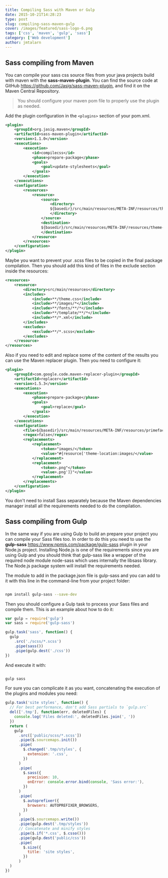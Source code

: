 ```yaml
---
title: Compiling Sass with Maven or Gulp
date: 2015-10-21T14:28:23
type: post
slug: compiling-sass-maven-gulp
cover: /images/featured/sass-logo-6.png
tags: ['css', 'maven', 'gulp', 'sass']
category: ['Web development']
author: jmtalarn
---
```


## Sass compiling from Maven

You can compile your sass css source files from your java projects build with maven with the **sass-maven-plugin**.
You can find the source code at GitHub <a href="https://github.com/Jasig/sass-maven-plugin" target="\_blank"> https://github.com/Jasig/sass-maven-plugin</a>, and find it on the Maven Central Repository.

> You should configure your maven pom file to properly use the plugin as needed.

<!--more-->

Add the plugin configuration in the `<plugins>` section of your pom.xml.

```xml
<plugin>
	<groupId>org.jasig.maven</groupId>
	<artifactId>sass-maven-plugin</artifactId>
	<version>1.1.0</version>
	<executions>
		<execution>
			<id>compilecss</id>
			<phase>prepare-package</phase>
			<goals>
				<goal>update-stylesheets</goal>
			</goals>
		</execution>
	</executions>
	<configuration>
		<resources>
			<resource>
				<source>
					<directory>
                    ${basedir}/src/main/resources/META-INF/resources/theme-location
                    </directory>
				</source>
				<destination>
                ${basedir}/src/main/resources/META-INF/resources/theme-location
                </destination>
			</resource>
		</resources>
	</configuration>
</plugin>
```

Maybe you want to prevent your .scss files to be copied in the final package compilation. Then you should add this kind of files in the exclude section inside the resources:

```xml
<resources>
	<resource>
		<directory>src/main/resources</directory>
		<includes>
			<include>**/theme.css</include>
			<include>**/images/*</include>
			<include>**/fonts/**/*</include>
			<include>**/template/**/*</include>
			<include>**/*.xml</include>
		</includes>
		<excludes>
			<exclude>**/*.scss</exclude>
		</excludes>
	</resource>
</resources>
```

Also if you need to edit and replace some of the content of the results you can use the Maven replacer plugin.
Then you need to configure it:

```xml
<plugin>
	<groupId>com.google.code.maven-replacer-plugin</groupId>
	<artifactId>replacer</artifactId>
	<version>1.5.3</version>
	<executions>
		<execution>
			<phase>prepare-package</phase>
			<goals>
				<goal>replace</goal>
			</goals>
		</execution>
	</executions>
	<configuration>
		<file>${basedir}/src/main/resources/META-INF/resources/primefaces-pnds/theme.css</file>
		<regex>false</regex>
		<replacements>
			<replacement>
				<token>"images/</token>
				<value>"#{resource['theme-location:images/</value>
			</replacement>
			<replacement>
				<token>.png"</token>
				<value>.png']}"</value>
			</replacement>
		</replacements>
	</configuration>
</plugin>
```

You don't need to install Sass separately because the Maven dependencies manager install all the requirements needed to do the compilation.

## Sass compiling from Gulp

In the same way if you are using Gulp to build an prepare your project you can compile your Sass files too.
In order to do this you need to use the **gulp-sass** https://www.npmjs.com/package/gulp-sass plugin in your Node.js project.
Installing Node.js is one of the requirements since you are using Gulp and you should think that gulp-sass like a wrapper of the required node module node-sass which uses internally the libsass library. The Node.js package system will install the requirements needed.

The module to add in the package.json file is gulp-sass and you can add to it with this line in the command-line from your project folder:

```bash

npm install gulp-sass --save-dev
```

Then you should configure a Gulp task to process your Sass files and compile them. This is an example about how to do it:

```javascript
var gulp = require('gulp')
var sass = require('gulp-sass')

gulp.task('sass', function() {
  gulp
    .src('./scss/*.scss')
    .pipe(sass())
    .pipe(gulp.dest('./css'))
})
```

And execute it with:

```bash

gulp sass
```

For sure you can complicate it as you want, concatenating the execution of the plugins and modules you need:

```javascript
gulp.task('site styles', function() {
  // For best performance, don't add Sass partials to `gulp.src`
  del(['.tmp'], function(err, deletedFiles) {
    console.log('Files deleted:', deletedFiles.join(', '))
  })
  return (
    gulp
      .src(['public/scss/*.scss'])
      .pipe($.sourcemaps.init())
      .pipe(
        $.changed('.tmp/styles', {
          extension: '.css',
        })
      )
      .pipe(
        $.sass({
          precision: 10,
          onError: console.error.bind(console, 'Sass error:'),
        })
      )
      .pipe(
        $.autoprefixer({
          browsers: AUTOPREFIXER_BROWSERS,
        })
      )
      .pipe($.sourcemaps.write())
      .pipe(gulp.dest('.tmp/styles'))
      // Concatenate and minify styles
      .pipe($.if('*.css', $.csso()))
      .pipe(gulp.dest('public/css'))
      .pipe(
        $.size({
          title: 'site styles',
        })
      )
  )
})
```
